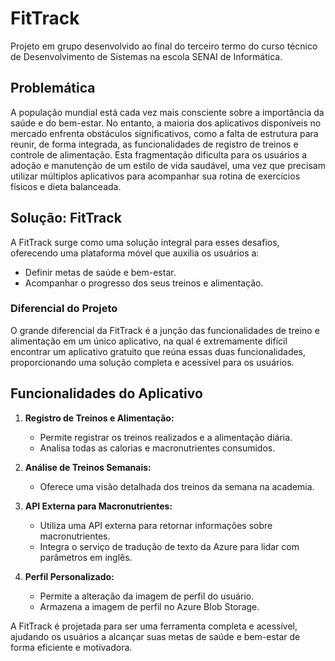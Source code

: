 # FitTrack

Projeto em grupo desenvolvido ao final do terceiro termo do curso técnico de Desenvolvimento de Sistemas na escola SENAI de Informática.

## Problemática

A população mundial está cada vez mais consciente sobre a importância da saúde e do bem-estar. No entanto, a maioria dos aplicativos disponíveis no mercado enfrenta obstáculos significativos, como a falta de estrutura para reunir, de forma integrada, as funcionalidades de registro de treinos e controle de alimentação. Esta fragmentação dificulta para os usuários a adoção e manutenção de um estilo de vida saudável, uma vez que precisam utilizar múltiplos aplicativos para acompanhar sua rotina de exercícios físicos e dieta balanceada.

## Solução: FitTrack

A FitTrack surge como uma solução integral para esses desafios, oferecendo uma plataforma móvel que auxilia os usuários a:

- Definir metas de saúde e bem-estar.
- Acompanhar o progresso dos seus treinos e alimentação.

### Diferencial do Projeto

O grande diferencial da FitTrack é a junção das funcionalidades de treino e alimentação em um único aplicativo, na qual é extremamente difícil encontrar um aplicativo gratuito que reúna essas duas funcionalidades, proporcionando uma solução completa e acessível para os usuários.

## Funcionalidades do Aplicativo

1. **Registro de Treinos e Alimentação:**
   - Permite registrar os treinos realizados e a alimentação diária.
   - Analisa todas as calorias e macronutrientes consumidos.

2. **Análise de Treinos Semanais:**
   - Oferece uma visão detalhada dos treinos da semana na academia.

3. **API Externa para Macronutrientes:**
   - Utiliza uma API externa para retornar informações sobre macronutrientes.
   - Integra o serviço de tradução de texto da Azure para lidar com parâmetros em inglês.

4. **Perfil Personalizado:**
   - Permite a alteração da imagem de perfil do usuário.
   - Armazena a imagem de perfil no Azure Blob Storage.

A FitTrack é projetada para ser uma ferramenta completa e acessível, ajudando os usuários a alcançar suas metas de saúde e bem-estar de forma eficiente e motivadora.
